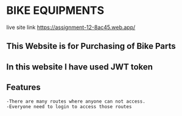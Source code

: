 # BIKE EQUIPMENTS

live site link  https://assignment-12-8ac45.web.app/ 

## This Website is for Purchasing of Bike Parts

## In this website I have used JWT token

## Features 
    -There are many routes where anyone can not access.
    -Everyone need to login to access those routes